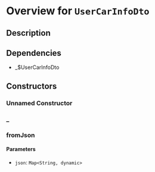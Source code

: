 # Overview for `UserCarInfoDto`

## Description



## Dependencies

- _$UserCarInfoDto

## Constructors

### Unnamed Constructor


### _


### fromJson


#### Parameters

- `json`: `Map<String, dynamic>`
